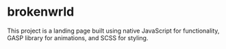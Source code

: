 # brokenwrld
This project is a landing page built using native JavaScript for functionality, GASP library for animations, and SCSS for styling.
